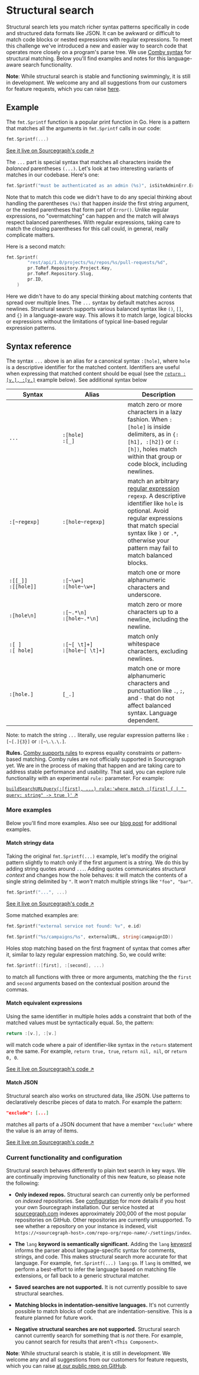 # Structural search

<style>
table td:first-child {
  width: 8em;
  min-width: 8em;
  max-width: 8em;
}
table td:nth-child(2) {
  width: 10em;
  min-width: 10em;
  max-width: 10em;
}
table td {
    border: none;
}
table tr:nth-child(2n) {
  background-color: transparent;
}

</style>

Structural search lets you match richer syntax patterns specifically in code
and structured data formats like JSON. It can be awkward or difficult to match
code blocks or nested expressions with regular expressions. To meet this
challenge we've introduced a new and easier way to search code that operates
more closely on a program's parse tree. We use [Comby syntax](https://comby.dev/docs/syntax-reference)
for structural matching. Below you'll find examples and notes for this
language-aware search functionality.

**Note**: While structural search is stable and functioning swimmingly, it is still in development. We welcome any and all suggestions from our customers for feature requests, which you can raise [here](https://github.com/sourcegraph/sourcegraph).

## Example

The `fmt.Sprintf` function is a popular print function in Go. Here is a pattern
that matches all the arguments in `fmt.Sprintf` calls in our code:

```go
fmt.Sprintf(...)
```

[See it live on Sourcegraph's code ↗](https://sourcegraph.com/search?q=repo:%5Egithub%5C.com/sourcegraph/sourcegraph%24+fmt.Sprintf%28...%29&patternType=structural)

The `...` part is special syntax that matches all characters inside the
_balanced_ parentheses `(...)`. Let's look at two interesting variants of
matches in our codebase. Here's one:

```go
fmt.Sprintf("must be authenticated as an admin (%s)", isSiteAdminErr.Error())
```

Note that to match this code we didn't have to do any special thinking about
handling the parentheses `(%s)` that happen _inside_ the first string argument,
or the nested parentheses that form part of `Error()`. Unlike regular
expressions, no "overmatching" can happen and the match will always respect
balanced parentheses. With regular expressions, taking care to match the closing
parentheses for this call could, in general, really complicate matters.

Here is a second match:

```go
fmt.Sprintf(
		"rest/api/1.0/projects/%s/repos/%s/pull-requests/%d",
		pr.ToRef.Repository.Project.Key,
		pr.ToRef.Repository.Slug,
		pr.ID,
	)
```

Here we didn't have to do any special thinking about matching contents that
spread over multiple lines. The `...` syntax by default matches across newlines.
Structural search supports various balanced syntax like `()`, `[]`, and `{}` in
a language-aware way. This allows it to match large, logical blocks or expressions
without the limitations of typical line-based regular expression patterns.

## Syntax reference

The syntax `...` above is an alias for a canonical syntax `:[hole]`, where
`hole` is a descriptive identifier for the matched content. Identifiers are
useful when expressing that matched content should be equal (see the [`return
:[v.], :[v.]`](#match-equivalent-expressions) example below). See additional
syntax below

| Syntax                  | Alias                            | Description                                                                                                                                                                                                                                                         |
|-------------------------|----------------------------------|---------------------------------------------------------------------------------------------------------------------------------------------------------------------------------------------------------------------------------------------------------------------|
| `...`                   | `:[hole]`<br>`:[_]`              | match zero or more characters in a lazy fashion. When `:[hole]` is inside delimiters, as in `{:[h1], :[h2]}` or `(:[h])`, holes match within that group or code block, including newlines.                                                                          |
| `:[~regexp]`            | `:[hole~regexp]`                 | match an arbitrary [regular expression](https://golang.org/s/re2syntax) `regexp`. A descriptive identifier like `hole` is optional. Avoid regular expressions that match special syntax like `)` or `.*`, otherwise your pattern may fail to match balanced blocks. |
| `:[[_]]`<br>`:[[hole]]` | `:[~\w+]`<br>`:[hole~\w+]`       | match one or more alphanumeric characters and underscore.                                                                                                                                                                                                           |
| `:[hole\n]`             | `:[~.*\n]`<br>`:[hole~.*\n]`     | match zero or more characters up to a newline, including the newline.                                                                                                                                                                                               |
| `:[ ]`<br>`:[ hole]`    | `:[~[ \t]+]`<br>`:[hole~[ \t]+]` | match only whitespace characters, excluding newlines.                                                                                                                                                                                                               |
| `:[hole.]`              | `[_.]`                           | match one or more alphanumeric characters and punctuation like `.`, `;`, and `-` that do not affect balanced syntax. Language dependent.                                                                                                                            |

Note: to match the string `...` literally, use regular expression patterns like
`:[~[.]{3}]` or `:[~\.\.\.]`.

**Rules.** [Comby supports rules](https://comby.dev/docs/advanced-usage) to
express equality constraints or pattern-based matching. Comby rules are not
officially supported in Sourcegraph yet. We are in the process of making that
happen and are taking care to address stable performance and usability. That
said, you can explore rule functionality with an experimental `rule:` parameter.
For example:

[`buildSearchURLQuery(:[first], ...) rule:'where match :[first] { | " query: string" -> true }'` ↗](https://sourcegraph.com/search?q=repo:%5Egithub%5C.com/sourcegraph/sourcegraph%24+file:.ts+buildSearchURLQuery%28:%5Bfirst%5D%2C+...%29+rule:%27where+match+:%5Bfirst%5D+%7B+%7C+%22+query:+string%22+-%3E+true+%7D%27&patternType=structural)

### More examples

Below you'll find more examples. Also see our [blog post](https://about.sourcegraph.com/blog/going-beyond-regular-expressions-with-structural-code-search) for additional examples.

#### Match stringy data

Taking the original `fmt.Sprintf(...)` example, let's modify the original
pattern slightly to match only if the first argument is a string. We do this by
adding string quotes around `...`. Adding quotes communicates _structural
context_ and changes how the hole behaves: it will match the contents of a
single string delimited by `"`. It _won't_ match multiple strings like `"foo", "bar"`.

```go
fmt.Sprintf("...", ...)
```

[See it live on Sourcegraph's code ↗](https://sourcegraph.com/search?q=repo:%5Egithub%5C.com/sourcegraph/sourcegraph%24+fmt.Sprintf%28%22...%22%2C+...%29&patternType=structural)

Some matched examples are:

```go
fmt.Sprintf("external service not found: %v", e.id)
```

```go
fmt.Sprintf("%s/campaigns/%s", externalURL, string(campaignID))
```

Holes stop matching based on the first fragment of syntax that comes after it,
similar to lazy regular expression matching. So, we could write:

```go
fmt.Sprintf(:[first], :[second], ...)
```

to match all functions with three or more arguments, matching the the `first` and `second` arguments based on the contextual position around the commas.

#### Match equivalent expressions

Using the same identifier in multiple holes adds a constraint that both of the matched values must be syntactically equal. So, the pattern:

```go
return :[v.], :[v.]
```

will match code where a pair of identifier-like syntax in the `return` statement are the same. For example, `return true, true`, `return nil, nil`, or `return 0, 0`.

[See it live on Sourcegraph's code ↗](https://sourcegraph.com/search?q=repo:%5Egithub%5C.com/sourcegraph/sourcegraph%24+lang:go+return+:%5Bv.%5D%2C+:%5Bv.%5D&patternType=structural)

#### Match JSON

Structural search also works on structured data, like JSON. Use patterns to declaratively describe pieces of data to match. For example the pattern:

```json
"exclude": [...]
```

matches all parts of a JSON document that have a member `"exclude"` where the value is an array of items.

[See it live on Sourcegraph's code ↗](https://sourcegraph.com/search?q=repo:%5Egithub%5C.com/sourcegraph/sourcegraph%24++%22exclude%22:+%5B...%5D+lang:json+file:tsconfig.json&patternType=structural)

### Current functionality and configuration

Structural search behaves differently to plain text search in key ways. We are
continually improving functionality of this new feature, so please note the
following:

- **Only indexed repos.** Structural search can currently only be performed on
  _indexed_ repositories. See [configuration](../../../admin/search.md) for more
  details if you host your own Sourcegraph installation. Our service hosted at
  [sourcegraph.com](https://sourcegraph.com/search) indexes approximately 200,000
  of the most popular repositories on GitHub. Other repositories are currently
  unsupported. To see whether a repository on your instance is indexed, visit
  `https://<sourcegraph-host>.com/repo-org/repo-name/-/settings/index`.

- **The** `lang` **keyword is semantically significant.** Adding the `lang`
  [keyword](queries.md) informs the parser about language-specific syntax for
  comments, strings, and code. This makes structural search more accurate for
  that language. For example, `fmt.Sprintf(...) lang:go`. If `lang` is omitted,
  we perform a best-effort to infer the language based on matching file
  extensions, or fall back to a generic structural matcher.

- **Saved searches are not supported.** It is not currently possible to save
  structural searches.

- **Matching blocks in indentation-sensitive languages.** It's not currently
  possible to match blocks of code that are indentation-sensitive. This is a
  feature planned for future work.

- **Negative structural searches are not supported.** Structural search cannot
  currently search for something that is _not_ there. For example, you cannot 
  search for results that aren't `<This Component>`.

**Note**: While structural search is stable, it is still in development. We welcome any and all suggestions from our customers for feature requests, which you can raise [at our public repo on GitHub](https://github.com/sourcegraph/sourcegraph).
